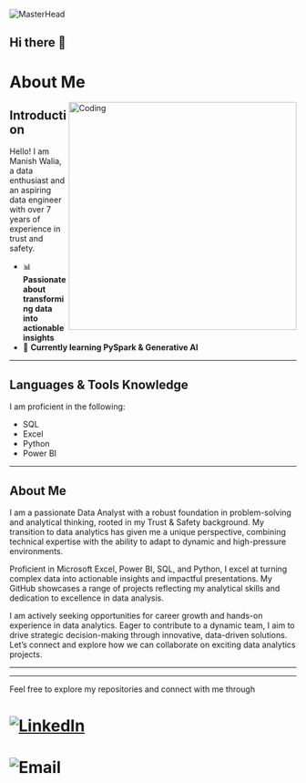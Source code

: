 ![MasterHead](https://1.bp.blogspot.com/-7A4WynwLsMW/XbBpCXG8fHI/AAAAAAAMt4/uOa1bpLskYgrwGbllhSu2SDj_ig8SXJQCLcBGASYHQ/s1600/2000_600px.gif)



## Hi there 👋

# About Me

<img align="right" alt="Coding" width="400" src="https://cdn.dribbble.com/users/1162077/screenshots/3848914/programmer.gif">




## Introduction

Hello! I am Manish Walia, a data enthusiast and an aspiring data engineer with over 7 years of experience in trust and safety.

- 📊 **Passionate about transforming data into actionable insights**
- 🌱 **Currently learning PySpark & Generative AI**

---

## Languages & Tools Knowledge

I am proficient in the following:

- SQL
- Excel
- Python
- Power BI

---

## About Me

I am a passionate Data Analyst with a robust foundation in problem-solving and analytical thinking, rooted in my Trust & Safety background. My transition to data analytics has given me a unique perspective, combining technical expertise with the ability to adapt to dynamic and high-pressure environments.

Proficient in Microsoft Excel, Power BI, SQL, and Python, I excel at turning complex data into actionable insights and impactful presentations. My GitHub showcases a range of projects reflecting my analytical skills and dedication to excellence in data analysis.

I am actively seeking opportunities for career growth and hands-on experience in data analytics. Eager to contribute to a dynamic team, I aim to drive strategic decision-making through innovative, data-driven solutions. Let’s connect and explore how we can collaborate on exciting data analytics projects.



---

---

Feel free to explore my repositories and connect with me through
# [![LinkedIn](https://img.shields.io/badge/LinkedIn-Manish%20Walia-blue)](https://www.linkedin.com/in/manish-walia-673b501a4)  
# ![Email](https://img.shields.io/badge/Email-alhuwalia6784manish@gmail.com-red)

